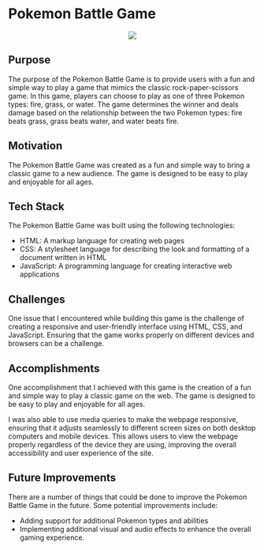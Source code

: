 
# Pokemon Battle Game
<p align="center">
  <img src="https://upload.wikimedia.org/wikipedia/commons/thumb/5/53/Pok%C3%A9_Ball_icon.svg/770px-Pok%C3%A9_Ball_icon.svg.png" />
</p>

## Purpose

The purpose of the Pokemon Battle Game is to provide users with a fun and simple way to play a game that mimics the classic rock-paper-scissors game. In this game, players can choose to play as one of three Pokemon types: fire, grass, or water. The game determines the winner and deals damage based on the relationship between the two Pokemon types: fire beats grass, grass beats water, and water beats fire.

## Motivation

The Pokemon Battle Game was created as a fun and simple way to bring a classic game to a new audience. The game is designed to be easy to play and enjoyable for all ages. 

## Tech Stack

The Pokemon Battle Game was built using the following technologies:

-   HTML: A markup language for creating web pages
-   CSS: A stylesheet language for describing the look and formatting of a document written in HTML
-   JavaScript: A programming language for creating interactive web applications

## Challenges

One issue that I encountered while building this game is the challenge of creating a responsive and user-friendly interface using HTML, CSS, and JavaScript. Ensuring that the game works properly on different devices and browsers can be a challenge.

##  Accomplishments

One accomplishment that I achieved with this game is the creation of a fun and simple way to play a classic game on the web. The game is designed to be easy to play and enjoyable for all ages.

I was also able to use media queries to make the webpage responsive, ensuring that it adjusts seamlessly to different screen sizes on both desktop computers and mobile devices. This allows users to view the webpage properly regardless of the device they are using, improving the overall accessibility and user experience of the site. 

## Future Improvements

There are a number of things that could be done to improve the Pokemon Battle Game in the future. Some potential improvements include:

-   Adding support for additional Pokemon types and abilities
-   Implementing additional visual and audio effects to enhance the overall gaming experience.

